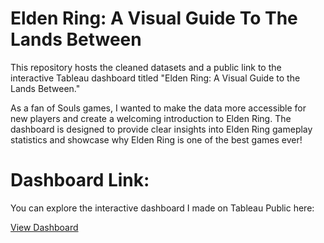 # Elden Ring: A Visual Guide To The Lands Between
This repository hosts the cleaned datasets and a public link to the interactive Tableau dashboard titled "Elden Ring: A Visual Guide to the Lands Between." 

As a fan of Souls games, I wanted to make the data more accessible for new players and create a welcoming introduction to Elden Ring. The dashboard is designed to provide clear insights into Elden Ring gameplay statistics and showcase why Elden Ring is one of the best games ever!

# Dashboard Link: 
You can explore the interactive dashboard I made on Tableau Public here: 

[View Dashboard](https://public.tableau.com/views/EldenRingAVisualGuidetoTheLandsBetween/Dashboard-Overview?:language=en-US&:sid=&:redirect=auth&:display_count=n&:origin=viz_share_link)
